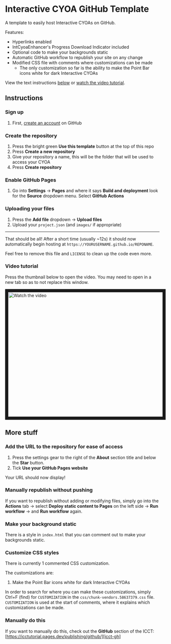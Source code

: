 # Interactive CYOA GitHub Template
A template to easily host Interactive CYOAs on GitHub.

Features:

* Hyperlinks enabled
* IntCyoaEnhancer's Progress Download Indicator included
* Optional code to make your backgrounds static
* Automatic GitHub workflow to republish your site on any change
* Modified CSS file with comments where customizations can be made
    * The only customization so far is the ability to make the Point Bar icons
      white for dark Interactive CYOAs

View the text instructions [below](#instructions) or
[watch the video tutorial](https://www.youtube.com/watch?v=LCvOVB8wZQE).

## Instructions

### Sign up

1. First, [create an account](https://github.com/signup) on GitHub

### Create the repository

1. Press the bright green **Use this template** button at the top of this repo
2. Press **Create a new repository**
3. Give your repository a name, this will be the folder that will be used to
   access your CYOA
4. Press **Create repository**

### Enable GitHub Pages

1. Go into **Settings** → **Pages** and where it says **Build and deployment**
   look for the **Source** dropdown menu. Select **GitHub Actions**

### Uploading your files

1. Press the **Add file** dropdown → **Upload files**
2. Upload your `project.json` (and `images/` if appropriate)

---

That should be all! After a short time (usually ~12s) it should now
automatically begin hosting at `https://YOURUSERNAME.github.io/REPONAME`.

Feel free to remove this file and `LICENSE` to clean up the code even more.

### Video tutorial
Press the thumbnail below to open the video. You may need to open in a new tab
so as to not replace this window.

<a href="http://www.youtube.com/watch?feature=player_embedded&v=LCvOVB8wZQE" target="_blank">
 <img src="http://img.youtube.com/vi/LCvOVB8wZQE/maxresdefault.jpg" alt="Watch the video" width="720" height="405" border="10" />
</a>

## More stuff

### Add the URL to the repository for ease of access
1. Press the settings gear to the right of the **About** section title and
   below the **Star** button.
2. Tick **Use your GitHub Pages website**

Your URL should now display!

### Manually republish without pushing
If you want to republish without adding or modifying files, simply go into the
**Actions** tab → select **Deploy static content to Pages** on the left side →
**Run workflow** → and **Run workflow** again.

### Make your background static
There is a style in `index.html` that you can comment out to make your
backgrounds static.

### Customize CSS styles
There is currently 1 commented CSS customization.

The customizations are:
1. Make the Point Bar icons white for dark Interactive CYOAs

In order to search for where you can make these customizations, simply Ctrl+F
(find) for `CUSTOMIZATION` in the `css/chunk-vendors.58637379.css` file.
`CUSTOMIZATION` is used at the start of comments, where it explains which
customizations can be made.

### Manually do this
If you want to manually do this, check out the **GitHub** section of the ICCT:
[https://icctutorial.pages.dev/publishing/github/][icct-gh]

[icct-gh]: https://icctutorial.pages.dev/publishing/github/
